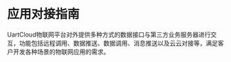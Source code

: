 # 应用对接指南

UartCloud物联网平台对外提供多种方式的数据接口与第三方业务服务器进行交互，功能包括远程调用、数据推送、数据调用、消息推送以及云云对接等，满足客户开发各种场景的物联网应用的需求。

